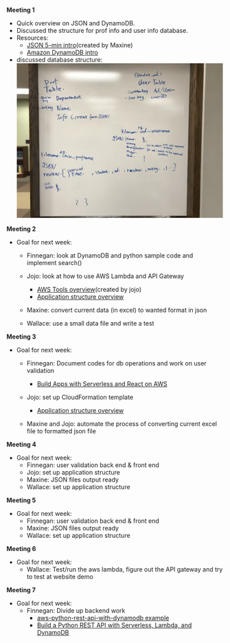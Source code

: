 **Meeting 1** 
* Quick overview on JSON and DynamoDB.
* Discussed the structure for prof info and user info database.
* Resources: 
  * [JSON 5-min intro](https://docs.google.com/presentation/d/1l6bERmrtylATtatmGxAa1xUOZkOZUbaiU2iiZZrjo8c/edit?ts=5c688091#slide=id.g5034fd7afc_0_62)(created by Maxine) 
  * [Amazon DynamoDB intro](https://docs.aws.amazon.com/amazondynamodb/latest/developerguide/Introduction.html)
* discussed database structure: ![Image of database structure outline](/src/images/develop/dbStructure.JPG)


**Meeting 2** 
* Goal for next week: 
  * Finnegan: look at DynamoDB and python sample code and implement search()
  * Jojo: look at how to use AWS Lambda and API Gateway
  
     * [AWS Tools overview](https://docs.google.com/presentation/d/1szOpo6bvL1Q2cBMOJWTefqyIh8H9afO6o_-4gA--0K4/edit?usp=sharing)(created by jojo)
     * [Application structure overview](https://aws.amazon.com/getting-started/projects/build-serverless-web-app-lambda-apigateway-s3-dynamodb-cognito/module-1/)
  * Maxine: convert current data (in excel) to wanted format in json
  * Wallace: use a small data file and write a test

**Meeting 3** 
* Goal for next week: 
  * Finnegan: Document codes for db operations and work on user validation
    * [Build Apps with Serverless and React on AWS](https://serverless-stack.com/#table-of-contents)
  * Jojo: set up CloudFormation template 
    
    * [Application structure overview](https://aws.amazon.com/getting-started/projects/build-serverless-web-app-lambda-apigateway-s3-dynamodb-cognito/module-1/)
  * Maxine and Jojo: automate the process of converting current excel file to formatted json file
  
**Meeting 4**
* Goal for next week:
  * Finnegan: user validation back end & front end
  * Jojo: set up application structure 
  * Maxine: JSON files output ready
  * Wallace: set up application structure 
  
**Meeting 5**
* Goal for next week:
  * Finnegan: user validation back end & front end
  * Maxine: JSON files output ready
  * Wallace: set up application structure 

**Meeting 6**
* Goal for next week:
  * Wallace: Test/run the aws lambda, figure out the API gateway and try to test at website demo
  
**Meeting 7**
* Goal for next week:
  * Finnegan: Divide up backend work
    * [aws-python-rest-api-with-dynamodb example](https://github.com/serverless/examples/tree/master/aws-python-rest-api-with-dynamodb)
    * [Build a Python REST API with Serverless, Lambda, and DynamoDB](https://serverless.com/blog/flask-python-rest-api-serverless-lambda-dynamodb/)
